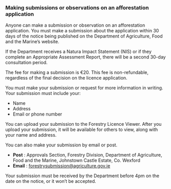 ###  Making submissions or observations on an afforestation application

Anyone can make a submission or observation on an afforestation application.
You must make a submission about the application within 30 days of the notice
being published on the Department of Agriculture, Food and the Marine’s
website.

If the Department receives a Natura Impact Statement (NIS) or if they complete
an Appropriate Assessment Report, there will be a second 30-day consultation
period.

The fee for making a submission is €20. This fee is non-refundable, regardless
of the final decision on the licence application.

You must make your submission or request for more information in writing. Your
submission must include your:

  * Name 
  * Address 
  * Email or phone number 

You can upload your submission to the Forestry Licence Viewer. After you
upload your submission, it will be available for others to view, along with
your name and address.

You can also make your submission by email or post.

  * **Post** : Approvals Section, Forestry Division, Department of Agriculture, Food and the Marine, Johnstown Castle Estate, Co. Wexford 
  * **Email** : forestrysubmission@agriculture.gov.ie 

Your submission must be received by the Department before 4pm on the date on
the notice, or it won’t be accepted.
